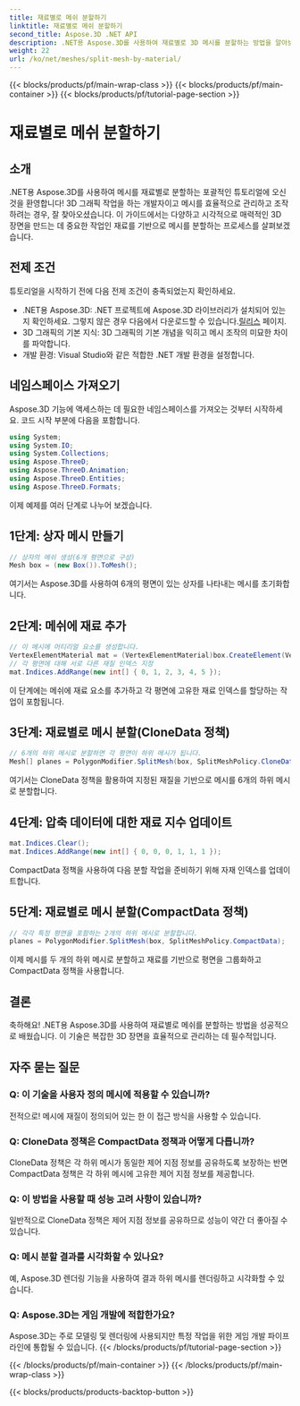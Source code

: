 ```yaml
---
title: 재료별로 메쉬 분할하기
linktitle: 재료별로 메쉬 분할하기
second_title: Aspose.3D .NET API
description: .NET용 Aspose.3D를 사용하여 재료별로 3D 메시를 분할하는 방법을 알아보세요. 장면 구성 및 효율성을 향상시킵니다. 개발자를 위한 단계별 가이드.
weight: 22
url: /ko/net/meshes/split-mesh-by-material/
---
```


{{< blocks/products/pf/main-wrap-class >}}
{{< blocks/products/pf/main-container >}}
{{< blocks/products/pf/tutorial-page-section >}}

# 재료별로 메쉬 분할하기

## 소개
.NET용 Aspose.3D를 사용하여 메시를 재료별로 분할하는 포괄적인 튜토리얼에 오신 것을 환영합니다! 3D 그래픽 작업을 하는 개발자이고 메시를 효율적으로 관리하고 조작하려는 경우, 잘 찾아오셨습니다. 이 가이드에서는 다양하고 시각적으로 매력적인 3D 장면을 만드는 데 중요한 작업인 재료를 기반으로 메시를 분할하는 프로세스를 살펴보겠습니다.
## 전제 조건
튜토리얼을 시작하기 전에 다음 전제 조건이 충족되었는지 확인하세요.
-  .NET용 Aspose.3D: .NET 프로젝트에 Aspose.3D 라이브러리가 설치되어 있는지 확인하세요. 그렇지 않은 경우 다음에서 다운로드할 수 있습니다.[릴리스](https://releases.aspose.com/3d/net/) 페이지.
- 3D 그래픽의 기본 지식: 3D 그래픽의 기본 개념을 익히고 메시 조작의 미묘한 차이를 파악합니다.
- 개발 환경: Visual Studio와 같은 적합한 .NET 개발 환경을 설정합니다.
## 네임스페이스 가져오기
Aspose.3D 기능에 액세스하는 데 필요한 네임스페이스를 가져오는 것부터 시작하세요. 코드 시작 부분에 다음을 포함합니다.
```csharp
using System;
using System.IO;
using System.Collections;
using Aspose.ThreeD;
using Aspose.ThreeD.Animation;
using Aspose.ThreeD.Entities;
using Aspose.ThreeD.Formats;
```
이제 예제를 여러 단계로 나누어 보겠습니다.
## 1단계: 상자 메시 만들기
```csharp
// 상자의 메쉬 생성(6개 평면으로 구성)
Mesh box = (new Box()).ToMesh();
```
여기서는 Aspose.3D를 사용하여 6개의 평면이 있는 상자를 나타내는 메시를 초기화합니다.
## 2단계: 메쉬에 재료 추가
```csharp
// 이 메시에 머티리얼 요소를 생성합니다.
VertexElementMaterial mat = (VertexElementMaterial)box.CreateElement(VertexElementType.Material, MappingMode.Polygon, ReferenceMode.Index);
// 각 평면에 대해 서로 다른 재질 인덱스 지정
mat.Indices.AddRange(new int[] { 0, 1, 2, 3, 4, 5 });
```
이 단계에는 메쉬에 재료 요소를 추가하고 각 평면에 고유한 재료 인덱스를 할당하는 작업이 포함됩니다.
## 3단계: 재료별로 메시 분할(CloneData 정책)
```csharp
// 6개의 하위 메시로 분할하면 각 평면이 하위 메시가 됩니다.
Mesh[] planes = PolygonModifier.SplitMesh(box, SplitMeshPolicy.CloneData);
```
여기서는 CloneData 정책을 활용하여 지정된 재질을 기반으로 메시를 6개의 하위 메시로 분할합니다.
## 4단계: 압축 데이터에 대한 재료 지수 업데이트
```csharp
mat.Indices.Clear();
mat.Indices.AddRange(new int[] { 0, 0, 0, 1, 1, 1 });
```
CompactData 정책을 사용하여 다음 분할 작업을 준비하기 위해 자재 인덱스를 업데이트합니다.
## 5단계: 재료별로 메시 분할(CompactData 정책)
```csharp
// 각각 특정 평면을 포함하는 2개의 하위 메시로 분할합니다.
planes = PolygonModifier.SplitMesh(box, SplitMeshPolicy.CompactData);
```
이제 메시를 두 개의 하위 메시로 분할하고 재료를 기반으로 평면을 그룹화하고 CompactData 정책을 사용합니다.
## 결론
축하해요! .NET용 Aspose.3D를 사용하여 재료별로 메쉬를 분할하는 방법을 성공적으로 배웠습니다. 이 기술은 복잡한 3D 장면을 효율적으로 관리하는 데 필수적입니다.
## 자주 묻는 질문
### Q: 이 기술을 사용자 정의 메시에 적용할 수 있습니까?
전적으로! 메시에 재질이 정의되어 있는 한 이 접근 방식을 사용할 수 있습니다.
### Q: CloneData 정책은 CompactData 정책과 어떻게 다릅니까?
CloneData 정책은 각 하위 메시가 동일한 제어 지점 정보를 공유하도록 보장하는 반면 CompactData 정책은 각 하위 메시에 고유한 제어 지점 정보를 제공합니다.
### Q: 이 방법을 사용할 때 성능 고려 사항이 있습니까?
일반적으로 CloneData 정책은 제어 지점 정보를 공유하므로 성능이 약간 더 좋아질 수 있습니다.
### Q: 메시 분할 결과를 시각화할 수 있나요?
예, Aspose.3D 렌더링 기능을 사용하여 결과 하위 메시를 렌더링하고 시각화할 수 있습니다.
### Q: Aspose.3D는 게임 개발에 적합한가요?
Aspose.3D는 주로 모델링 및 렌더링에 사용되지만 특정 작업을 위한 게임 개발 파이프라인에 통합될 수 있습니다.
{{< /blocks/products/pf/tutorial-page-section >}}

{{< /blocks/products/pf/main-container >}}
{{< /blocks/products/pf/main-wrap-class >}}

{{< blocks/products/products-backtop-button >}}
